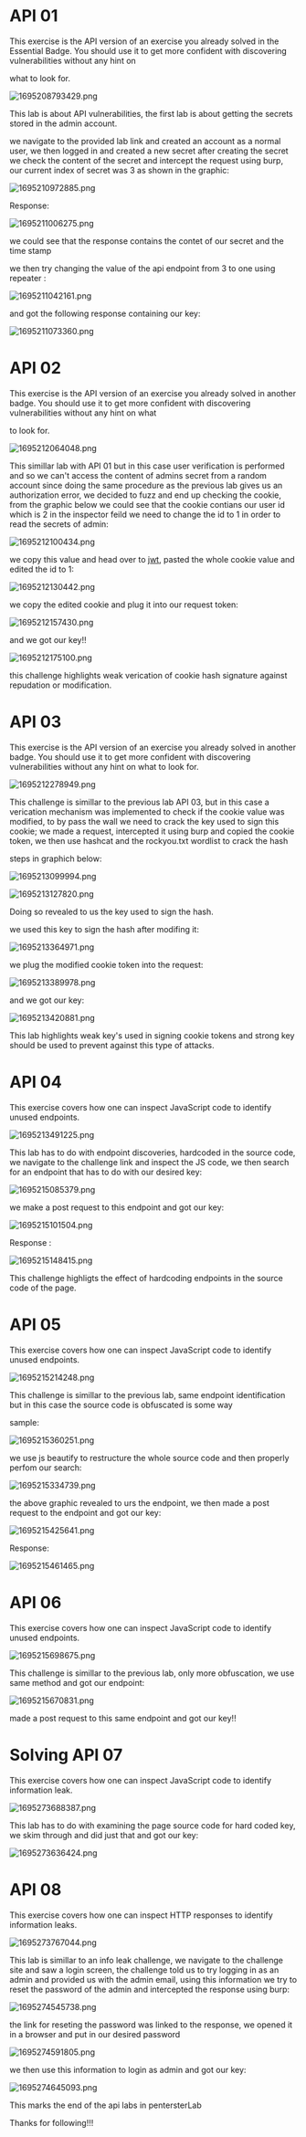 # API 01

This exercise is the API version of an exercise you already solved in the Essential Badge. You should use it to get more confident with discovering vulnerabilities without any hint on

what to look for.

![1695208793429.png](./1695208793429.png)

This lab is about API vulnerabilities, the first lab is about getting the secrets stored in the admin account.

we navigate to the provided lab link and created an account as a normal user, we then logged in and created a new secret after creating the secret we check the content of the secret and intercept the request using burp, our current index of secret was 3 as shown in the graphic: 


![1695210972885.png](./1695210972885.png)

Response:


![1695211006275.png](./1695211006275.png)

we could see that the response contains the contet of our secret and the time stamp

we then try changing the value of the api endpoint from 3 to  one using repeater : 

![1695211042161.png](./1695211042161.png)

and got the following response containing our key:

![1695211073360.png](./1695211073360.png)


# API 02

This exercise is the API version of an exercise you already solved in another badge. You should use it to get more confident with discovering vulnerabilities without any hint on what

to look for.

![1695212064048.png](./1695212064048.png)

This simillar lab with API 01 but in this case user verification is performed and so we can't access the content of admins secret from a random account since doing the same procedure as the previous lab gives us an authorization error, we decided to fuzz and end up checking the cookie, from the graphic below we could see that the cookie contians our user id which is 2 in the inspector feild we need to change the id to 1 in order to read the secrets of admin:


![1695212100434.png](./1695212100434.png)


we copy this value and head over to [jwt](jwt.io), pasted the whole cookie value and edited the id to 1:

![1695212130442.png](./1695212130442.png)

we copy the edited cookie and plug it into our request token:

![1695212157430.png](./1695212157430.png)

and we got our key!!

![1695212175100.png](./1695212175100.png)

this challenge highlights weak verication of cookie hash signature against repudation or modification.


# API 03

This exercise is the API version of an exercise you already solved in another badge. You should use it to get more confident with discovering vulnerabilities without any hint on what to look for.

![1695212278949.png](./1695212278949.png)

This challenge is simillar to the previous lab API 03, but in this case a verication mechanism was implemented to check if the cookie value was modified, to by pass the wall we need to crack the key used to sign this cookie; we made a request, intercepted it using burp and copied the cookie token, we then use hashcat and the rockyou.txt wordlist to crack the hash

steps in graphich below:

![1695213099994.png](./1695213099994.png)

![1695213127820.png](./1695213127820.png)


Doing so revealed to us the key used to sign the hash.

we used this key to sign the hash after modifing it:

![1695213364971.png](./1695213364971.png)

we plug the modified cookie token into the request:

![1695213389978.png](./1695213389978.png)


and we got our key:

![1695213420881.png](./1695213420881.png)

This lab highlights weak key's used in signing cookie tokens and strong key should be used to prevent against this type of attacks.


# API 04

This exercise covers how one can inspect JavaScript code to identify unused endpoints.

![1695213491225.png](./1695213491225.png)

This lab has to do with endpoint discoveries, hardcoded in the source code, we navigate to the challenge link and inspect the JS code, we then search for an endpoint that has to do with our desired key:

![1695215085379.png](./1695215085379.png)

we make a post request to this endpoint and got our key:

![1695215101504.png](./1695215101504.png)


Response :

![1695215148415.png](./1695215148415.png)

This challenge highligts the effect of hardcoding endpoints in the source code of the page.



# API 05

This exercise covers how one can inspect JavaScript code to identify unused endpoints.

![1695215214248.png](./1695215214248.png)

This challenge is simillar to the previous lab, same endpoint identification but in this case the source code is obfuscated is some way

sample:

![1695215360251.png](./1695215360251.png)


we use js beautify to restructure the whole source code and then properly perfom our search:


![1695215334739.png](./1695215334739.png)

the above graphic revealed to urs the endpoint, we then made a post request to the endpoint and got our key:

![1695215425641.png](./1695215425641.png)

Response:

![1695215461465.png](./1695215461465.png)



# API 06

This exercise covers how one can inspect JavaScript code to identify unused endpoints.

![1695215698675.png](./1695215698675.png)

This challenge is simillar to the previous lab, only more obfuscation, we use same method and got our endpoint:

![1695215670831.png](./1695215670831.png)

made a post request to this same endpoint and got our key!!



# Solving API 07

This exercise covers how one can inspect JavaScript code to identify information leak.

![1695273688387.png](./1695273688387.png)

This lab has to do with examining the page source code for hard coded key, we skim through and did just that and got our key:

![1695273636424.png](./1695273636424.png)


# API 08

This exercise covers how one can inspect HTTP responses to identify information leaks.

![1695273767044.png](./1695273767044.png)

This lab is simillar to an info leak challenge, we navigate to the challenge site and saw a login screen, the challenge told us to try logging in as an admin and provided us with the admin email, using this information we try to reset the password of the admin and intercepted the response using burp:

![1695274545738.png](./1695274545738.png)

the link for reseting the password was linked to the response, we opened it in a browser and put in our desired password

![1695274591805.png](./1695274591805.png)

we then use this information to login as admin and got our key:

![1695274645093.png](./1695274645093.png)

This marks the end of the api labs in pentersterLab

Thanks for following!!!
